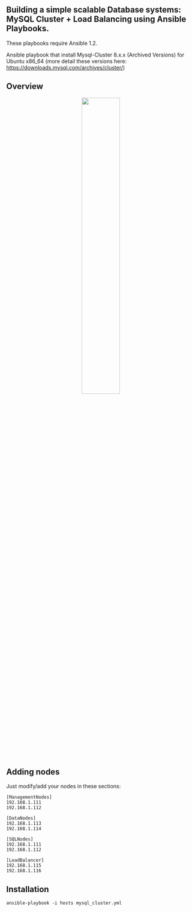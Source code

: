Building a simple scalable Database systems: MySQL Cluster +  Load Balancing using Ansible Playbooks.
-------------------------------------------

These playbooks require Ansible 1.2.

Ansible playbook that install Mysql-Cluster 8.x.x (Archived Versions) for Ubuntu x86_64 (more detail these versions here: https://downloads.mysql.com/archives/cluster/)

Overview
-------------------------------------------

<p align="center">
  <img src="overview.jpg" width="45%"/>
</p>

Adding nodes
-------------------------------------------

Just modify/add your nodes in these sections:

    [ManagementNodes]
    192.168.1.111
    192.168.1.112

    [DataNodes]
    192.168.1.113
    192.168.1.114

    [SQLNodes]
    192.168.1.111
    192.168.1.112

    [LoadBalancer]
    192.168.1.115
    192.168.1.116


Installation
-------------------------------------------

    ansible-playbook -i hosts mysql_cluster.yml